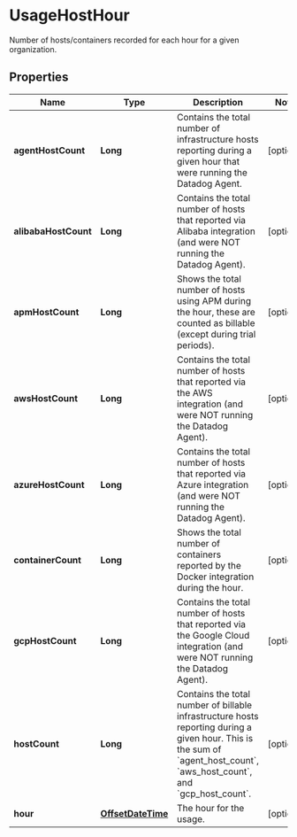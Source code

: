

# UsageHostHour

Number of hosts/containers recorded for each hour for a given organization.
## Properties

Name | Type | Description | Notes
------------ | ------------- | ------------- | -------------
**agentHostCount** | **Long** | Contains the total number of infrastructure hosts reporting during a given hour that were running the Datadog Agent. |  [optional]
**alibabaHostCount** | **Long** | Contains the total number of hosts that reported via Alibaba integration (and were NOT running the Datadog Agent). |  [optional]
**apmHostCount** | **Long** | Shows the total number of hosts using APM during the hour, these are counted as billable (except during trial periods). |  [optional]
**awsHostCount** | **Long** | Contains the total number of hosts that reported via the AWS integration (and were NOT running the Datadog Agent). |  [optional]
**azureHostCount** | **Long** | Contains the total number of hosts that reported via Azure integration (and were NOT running the Datadog Agent). |  [optional]
**containerCount** | **Long** | Shows the total number of containers reported by the Docker integration during the hour. |  [optional]
**gcpHostCount** | **Long** | Contains the total number of hosts that reported via the Google Cloud integration (and were NOT running the Datadog Agent). |  [optional]
**hostCount** | **Long** | Contains the total number of billable infrastructure hosts reporting during a given hour. This is the sum of &#x60;agent_host_count&#x60;, &#x60;aws_host_count&#x60;, and &#x60;gcp_host_count&#x60;. |  [optional]
**hour** | [**OffsetDateTime**](OffsetDateTime.md) | The hour for the usage. |  [optional]



